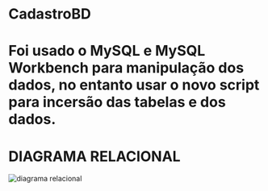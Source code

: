 # CadastroBD

# Foi usado o MySQL e MySQL Workbench para manipulação dos dados, no entanto usar o novo script para incersão das tabelas e dos dados.

# DIAGRAMA RELACIONAL

![diagrama relacional](https://github.com/SamuelBozza/CadastroBD/assets/102820398/77320e05-d4a5-4a65-af7c-c650196579ad)
